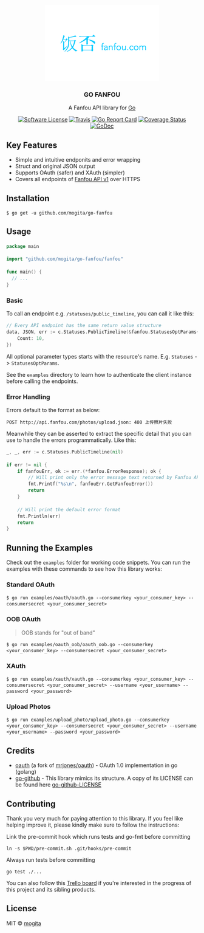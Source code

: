 <p align="center">
  <img src="fanfou.png?raw=true" width="300" height="200" />
  <h3 align="center">GO FANFOU</h3>
  <p align="center">A Fanfou API library for <a href="http://golang.org/" target="_blank">Go</a></p>
  <p align="center">
    <a href="/LICENSE"><img alt="Software License" src="https://img.shields.io/badge/license-MIT-brightgreen.svg?style=flat-square"></a>
    <a href="https://travis-ci.org/mogita/go-fanfou"><img alt="Travis" src="https://img.shields.io/travis/mogita/go-fanfou/master.svg?style=flat-square"></a>
    <a href="https://goreportcard.com/report/github.com/mogita/go-fanfou"><img alt="Go Report Card" src="https://goreportcard.com/badge/github.com/mogita/go-fanfou?style=flat-square"></a>
    <a href="https://coveralls.io/github/mogita/go-fanfou?branch=master"><img alt="Coverage Status" src="https://img.shields.io/coveralls/mogita/go-fanfou/master.svg?style=flat-square"></a>
    <a href="https://godoc.org/github.com/mogita/go-fanfou/fanfou"><img alt="GoDoc" src="https://img.shields.io/badge/godoc-reference-blue.svg?style=flat-square"></a>
  </p>
</p>

## Key Features

- Simple and intuitive endponits and error wrapping
- Struct and original JSON output
- Supports OAuth (safer) and XAuth (simpler)
- Covers all endpoints of [Fanfou API v1](https://github.com/mogita/FanFouAPIDoc/wiki) over HTTPS

## Installation

```
$ go get -u github.com/mogita/go-fanfou
```

## Usage

```go
package main

import "github.com/mogita/go-fanfou/fanfou"

func main() {
  // ...
}
```

### Basic

To call an endpoint e.g. `/statuses/public_timeline`, you can call it like this:

```go
// Every API endpoint has the same return value structure
data, JSON, err := c.Statuses.PublicTimeline(&fanfou.StatusesOptParams{
    Count: 10,
})
```

All optional parameter types starts with the resource's name. E.g. `Statuses` -> `StatusesOptParams`.

See the `examples` directory to learn how to authenticate the client instance before calling the endpoints.

### Error Handling

Errors default to the format as below:

```
POST http://api.fanfou.com/photos/upload.json: 400 上传照片失败
```
 
Meanwhile they can be asserted to extract the specific detail that you can use to handle the errors programmatically. Like this:

```go
_, _, err := c.Statuses.PublicTimeline(nil)

if err != nil {
    if fanfouErr, ok := err.(*fanfou.ErrorResponse); ok {
    	// Will print only the error message text returned by Fanfou API
        fmt.Printf("%s\n", fanfouErr.GetFanfouError())
        return
    }

    // Will print the default error format
    fmt.Println(err)
    return
}
```

## Running the Examples

Check out the `examples` folder for working code snippets. You can run the examples with these commands to see how this library works:

### Standard OAuth

```shell
$ go run examples/oauth/oauth.go --consumerkey <your_consumer_key> --consumersecret <your_consumer_secret>
```

### OOB OAuth

> OOB stands for "out of band"

```shell
$ go run examples/oauth_oob/oauth_oob.go --consumerkey <your_consumer_key> --consumersecret <your_consumer_secret>
```

### XAuth

```shell
$ go run examples/xauth/xauth.go --consumerkey <your_consumer_key> --consumersecret <your_consumer_secret> --username <your_username> --password <your_password>
```

### Upload Photos

```shell
$ go run examples/upload_photo/upload_photo.go --consumerkey <your_consumer_key> --consumersecret <your_consumer_secret> --username <your_username> --password <your_password>
```

## Credits

- [oauth](https://godoc.org/github.com/mogita/oauth) (a fork of [mrjones/oauth](https://godoc.org/github.com/mrjones/oauth)) - OAuth 1.0 implementation in go (golang)
- [go-github](https://github.com/google/go-github) - This library mimics its structure. A copy of its LICENSE can be found here [go-github-LICENSE](./go-github-LICENSE)

## Contributing

Thank you very much for paying attention to this library. If you feel like helping improve it, please kindly make sure to follow the instructions:

Link the pre-commit hook which runs tests and go-fmt before committing

```
ln -s $PWD/pre-commit.sh .git/hooks/pre-commit
```

Always run tests before committing

```
go test ./...
```

You can also follow this [Trello board](https://trello.com/b/Z6XTVn7U/go-fanfou) if you're interested in the progress of this project and its sibling products.

## License

MIT © [mogita](https://github.com/mogita)
